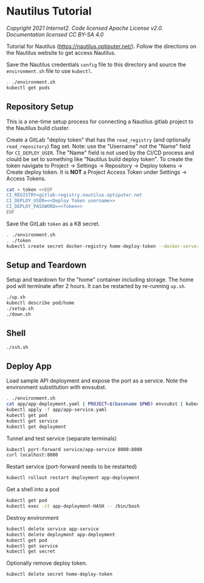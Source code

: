 # Nautilus Tutorial
*Copyright 2021 Internet2. Code licensed Apache License v2.0. Documentation licensed CC BY-SA 4.0*

Tutorial for Nautilus (https://nautilus.optiputer.net/).  Follow the directions on the Nautilus website to get access Nautilus.

Save the Nautilus credentials `config` file to this directory and source the `environment.sh` file to use `kubectl`.
```bash
. ./environment.sh
kubectl get pods
```

## Repository Setup

This is a one-time setup process for connecting a Nautilus gitlab project to the Nautilus build cluster.

Create a GitLab "deploy token" that has the `read_registry` (and optionally `read_repository`) flag set.  Note: use the "Username" not the "Name" field for `CI_DEPLOY_USER`.  The "Name" field is not used by the CI/CD process and clould be set to something like "Nautilus build deploy token".  To create the token navigate to Project -> Settings -> Repository -> Deploy tokens -> Create deploy token.  It is **NOT** a Project Access Token under Settings -> Access Tokens.

```bash
cat > token <<EOF
CI_REGISTRY=gitlab-registry.nautilus.optiputer.net
CI_DEPLOY_USER=<<Deploy Token username>>
CI_DEPLOY_PASSWORD=<<Token>>
EOF
```

Save the GitLab `token` as a K8 secret.
```bash
. ./environment.sh
. ./token
kubectl create secret docker-registry home-deploy-token --docker-server="$CI_REGISTRY" --docker-username="$CI_DEPLOY_USER" --docker-password="$CI_DEPLOY_PASSWORD" 
```

## Setup and Teardown

Setup and teardown for the "home" container including storage.  The home pod will terminate after 2 hours.  It can be restarted by re-running `up.sh`.

```bash
./up.sh
kubectl describe pod/home
./setup.sh
./down.sh
```

## Shell
```bash
./ssh.sh
```

## Deploy App
Load sample API deployment and expose the port as a service. Note the environment substitution with envsubst.
```bash
. ./environment.sh
cat app/app-deployment.yaml | PROJECT=$(basename $PWD) envsubst | kubectl apply -f -
kubectl apply -f app/app-service.yaml
kubectl get pod
kubectl get service
kubectl get deployment
```

Tunnel and test service (separate terminals)
```bash
kubectl port-forward service/app-service 8080:8080
curl localhost:8080
```

Restart service (port-forward needs to be restarted)
```bash
kubectl rollout restart deployment app-deployment
```

Get a shell into a pod
```bash
kubectl get pod
kubectl exec -it app-deployment-HASH -- /bin/bash
```

Destroy environment
```bash
kubectl delete service app-service
kubectl delete deployment app-deployment
kubectl get pod
kubectl get service
kubectl get secret
```

Optionally remove deploy token.
```
kubectl delete secret home-deploy-token
```
